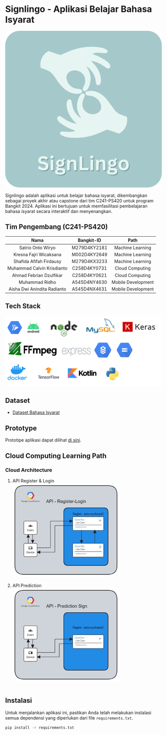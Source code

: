 # Signlingo - Aplikasi Belajar Bahasa Isyarat

![Logo Signlingo](https://github.com/calvinkrisdiant/Signlingo/blob/6c5e7ceb1d23a4918bdf33c8e93c595892a16fce/Logo-%20Signlingo.png)

Signlingo adalah aplikasi untuk belajar bahasa isyarat, dikembangkan sebagai proyek akhir atau capstone dari tim C241-PS420 untuk program Bangkit 2024. Aplikasi ini bertujuan untuk memfasilitasi pembelajaran bahasa isyarat secara interaktif dan menyenangkan.

## Tim Pengembang (C241-PS420)

|            Nama             | Bangkit-ID |         Path         |
| :-------------------------: | :--------: | :------------------: |
|   Satrio Onto Wiryo          | M279D4KY2181 |  Machine Learning   |
|   Kresna Fajri Wicaksana     | M002D4KY2649 |  Machine Learning   |
|   Shafida Afifah Firdausy    | M279D4KX3233 |  Machine Learning   |
|   Muhammad Calvin Krisdianto  | C258D4KY0731 |  Cloud Computing    |
|   Ahmad Febrian Dzulfikar     | C258D4KY0621 |  Cloud Computing    |
|   Muhammad Ridho              | A545D4NY4630 |  Mobile Development |
|   Aisha Dwi Anindita Radianto | A545D4NX4631 |  Mobile Development |

## Tech Stack

![Tech Stack](https://github.com/calvinkrisdiant/Signlingo/blob/2d10efe3c965581a34e4e32f51d0d6036e14ce52/tech-stack.png)

## Dataset

- [Dataset Bahasa Isyarat](https://github.com/shafidaaaa/Bangkit/tree/main/Capstone/bisindo_data)

## Prototype

Prototipe aplikasi dapat dilihat [di sini](https://www.figma.com/file/prototype-link).

## Cloud Computing Learning Path
### Cloud Architecture
1. API Register & Login <br>
<img src="https://github.com/calvinkrisdiant/Signlingo/blob/e6ea0b92872461f8f7bc52ae56be55fe9b1c898c/Cloud%20Computing/Login-register.jpg" alt="4" width="auto" height="300"> <br><br>
2. API Prediction <br>
<img src="https://github.com/calvinkrisdiant/Signlingo/blob/e6ea0b92872461f8f7bc52ae56be55fe9b1c898c/Cloud%20Computing/Prediction.jpg" alt="4" width="auto" height="300"> <br><br>

## Instalasi

Untuk menjalankan aplikasi ini, pastikan Anda telah melakukan instalasi semua dependensi yang diperlukan dari file `requirements.txt`.

```bash
pip install -r requirements.txt
